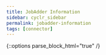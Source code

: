 ```yaml
---
title: JobAdder Information
sidebar: cyclr_sidebar
permalink: jobadder-information
tags: [connector]
---
```

{::options parse_block_html="true" /}
